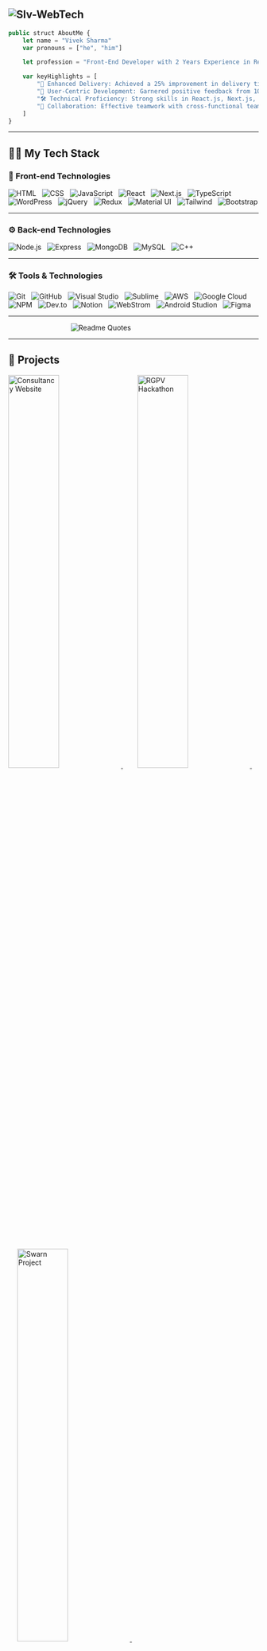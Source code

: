 ![Slv-WebTech](https://github.com/user-attachments/assets/f7003ebc-fcae-4f56-8733-d15076f4b9c1)
---

```javascript
public struct AboutMe {
    let name = "Vivek Sharma"
    var pronouns = ["he", "him"]

    let profession = "Front-End Developer with 2 Years Experience in React.js, Next.js, and JavaScript"

    var keyHighlights = [
        "🚀 Enhanced Delivery: Achieved a 25% improvement in delivery times, contributing to a smoother user experience.",
        "🌟 User-Centric Development: Garnered positive feedback from 100+ users, showcasing the impact of my work.",
        "🛠️ Technical Proficiency: Strong skills in React.js, Next.js, JavaScript, API integration, and state management.",
        "🤝 Collaboration: Effective teamwork with cross-functional teams to achieve project goals and drive results."
    ]
}
```
---

## 🧑‍💻 My Tech Stack

### 🎨 Front-end Technologies
![HTML](https://skillicons.dev/icons?i=html) &nbsp; ![CSS](https://skillicons.dev/icons?i=css) &nbsp;  ![JavaScript](https://skillicons.dev/icons?i=js) &nbsp;  ![React](https://skillicons.dev/icons?i=react)  &nbsp; ![Next.js](https://skillicons.dev/icons?i=nextjs) &nbsp; ![TypeScript](https://skillicons.dev/icons?i=typescript) &nbsp; ![WordPress](https://skillicons.dev/icons?i=wordpress) &nbsp; ![jQuery](https://skillicons.dev/icons?i=jquery) &nbsp; ![Redux](https://skillicons.dev/icons?i=redux) &nbsp; ![Material UI](https://skillicons.dev/icons?i=materialui) &nbsp; ![Tailwind](https://skillicons.dev/icons?i=tailwind) &nbsp; ![Bootstrap](https://skillicons.dev/icons?i=bootstrap)

---

### ⚙️ Back-end Technologies
![Node.js](https://skillicons.dev/icons?i=nodejs) &nbsp; ![Express](https://skillicons.dev/icons?i=express) &nbsp; ![MongoDB](https://skillicons.dev/icons?i=mongodb) &nbsp; ![MySQL](https://skillicons.dev/icons?i=mysql) &nbsp; ![C++](https://skillicons.dev/icons?i=cpp)

---

### 🛠️ Tools & Technologies
![Git](https://skillicons.dev/icons?i=git) &nbsp; ![GitHub](https://skillicons.dev/icons?i=github) &nbsp; ![Visual Studio](https://skillicons.dev/icons?i=visualstudio) &nbsp; ![Sublime](https://skillicons.dev/icons?i=sublime) &nbsp; ![AWS](https://skillicons.dev/icons?i=aws) &nbsp; ![Google Cloud](https://skillicons.dev/icons?i=googlecloud) &nbsp; ![NPM](https://skillicons.dev/icons?i=npm) &nbsp; ![Dev.to](https://skillicons.dev/icons?i=devto) &nbsp;  ![Notion](https://skillicons.dev/icons?i=notion) &nbsp;  ![WebStrom](https://skillicons.dev/icons?i=webstorm) &nbsp;  ![Android Studion](https://skillicons.dev/icons?i=androidstudio) &nbsp;  ![Figma](https://skillicons.dev/icons?i=figma) 

---

 &emsp; &emsp; &emsp; &emsp; &emsp; &emsp; &emsp; ![Readme Quotes](https://quotes-github-readme.vercel.app/api?type=horizontal&theme=chartreuse-dark) 

----

## 🌱 Projects

<p align="left">
    <a href="https://slv-webtech.github.io/Business-Consultancy/">
        <img width="45%" src="https://github-readme-stats.vercel.app/api/pin/?username=Slv-webTech&repo=business-consultancy&theme=chartreuse-dark&bg_color=#0d1117&title_color=F85D7F&hide_border=true&icon_color=F8D866" alt="Consultancy Website">
    </a>&ensp; &emsp;
    <a href="https://slv-webtech.github.io/Medi-Gwalior/">
        <img width="45%" src="https://github-readme-stats.vercel.app/api/pin/?username=Slv-webTech&repo=medi-gwalior&theme=chartreuse-dark&bg_color=#0d1117&title_color=F85D7F&hide_border=true&icon_color=F8D866" alt="RGPV Hackathon">
    </a>&ensp; &emsp;
    <a href="https://slv-webtech.github.io/Swarn-Project/">
        <img width="45%" src="https://github-readme-stats.vercel.app/api/pin/?username=Slv-webTech&repo=Swarn-Project&theme=chartreuse-dark&bg_color=#0d1117&title_color=F85D7F&hide_border=true&icon_color=F8D866" alt="Swarn Project">
    </a>&ensp; &emsp;
    <a href="https://slv-webtech.github.io/Shop-Now/">
        <img width="45%" src="https://github-readme-stats.vercel.app/api/pin/?username=Slv-webTech&repo=shop-now&theme=chartreuse-dark&bg_color=#0d1117&title_color=F85D7F&hide_border=true&icon_color=F8D866" alt="E-Commerce Website">
    </a>&ensp; &emsp;
    <a href="https://slv-webtech.github.io/Hum-Hai-Na/">
        <img width="45%" src="https://github-readme-stats.vercel.app/api/pin/?username=Slv-webTech&repo=hum-hai-na&theme=chartreuse-dark&bg_color=#0d1117&title_color=F85D7F&icon_color=F8D866" alt="LGMVIP Web 1">
    </a>&ensp; &emsp;
    <a href="https://github.com/Slv-webTech/inventory-management">
        <img width="45%" src="https://github-readme-stats.vercel.app/api/pin/?username=Slv-webTech&repo=Inventory-management&theme=chartreuse-dark&bg_color=#0d1117&title_color=F85D7F&icon_color=F8D866" alt="Inventory Management">
    </a>
</p>

---

## GitHub Profile Trophy

![trophy](https://github-profile-trophy.vercel.app/?username=Slv-webTech&column=10&theme=matrix)

---

## 🤝 Connect with Me 📫 

<div>
  <a href="https://twitter.com/viveksh76483611/" target="_blank" style="margin: 0 40px;">
    <img src="https://cdn-icons-png.freepik.com/512/2504/2504947.png?ga=GA1.1.567656563.1729960123" alt="Twitter" width="35" height="35" style="filter: grayscale(100%);"/>
  </a>&nbsp;&nbsp;
  <a href="https://www.linkedin.com/in/viveksharma5u/" target="_blank" style="margin: 0 40px;">
    <img src="https://cdn-icons-png.freepik.com/512/2504/2504923.png?ga=GA1.1.567656563.1729960123" alt="LinkedIn" width="35" height="35" style="filter: grayscale(100%);"/>
  </a>&nbsp;&nbsp;
  <a href="https://www.instagram.com/the_r.r_upmanyu_ji.s_son/" target="_blank" style="margin: 0 40px;">
    <img src="https://cdn-icons-png.freepik.com/512/2111/2111463.png?ga=GA1.1.567656563.1729960123" alt="Instagram" width="35" height="35" style="filter: grayscale(100%);"/>
  </a>&nbsp;&nbsp;
  <a href="https://dev.to/viveksh76483611" target="_blank" style="margin: 0 40px;">
    <img src="https://shorturl.at/0oOME" alt="vivek sharma's DEV Profile" width="35" height="35" style="filter: grayscale(100%);"/>
  </a>
</div>

---


[![Slv-webTech's GitHub Stats](https://github-readme-stats.vercel.app/api?username=Slv-webTech&show_icons=true&theme=blue-green&rank_icon=github&include_all_commits=true&cache_seconds=1800)](https://github.com/Slv-webTech/github-readme-stats) &emsp; &emsp; &emsp; ![Top Langs](https://github-readme-stats.vercel.app/api/top-langs/?username=Slv-webTech&layout=compact&langs_count=8&theme=blue-green)
![Slv-WebTech's Streak](https://github-readme-streak-stats.herokuapp.com/?user=Slv-webTech&theme=chartreuse-dark)

---

## 📧 Contact

Feel free to reach out via email: <a href="mailto:viveksupmanyu@gmail.com" target="_blank" style="text-decoration: none;">
  <img src="https://cdn-icons-png.freepik.com/512/732/732200.png?ga=GA1.1.567656563.1729960123" alt="Email" width="25" height="25" />
</a>

---

## 💡 Let's Collaborate

I’m always open to discussing new projects, innovative ideas, and opportunities to learn and grow. Don't hesitate to get in touch! 

---

![Profile Views](https://komarev.com/ghpvc/?username=Slv-webTech&abbreviated=true)
---


